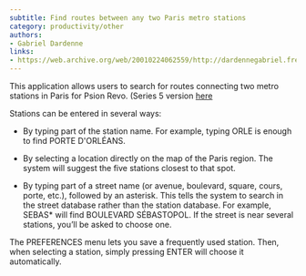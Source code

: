 ```yaml
---
subtitle: Find routes between any two Paris metro stations
category: productivity/other
authors:
- Gabriel Dardenne
links: 
- https://web.archive.org/web/20010224062559/http://dardennegabriel.free.fr/5metroF.htm
---
```


This application allows users to search for routes connecting two metro stations in Paris for Psion Revo. (Series 5 version [here](https://software.psion.info/programs/0x10000e7a/)

Stations can be entered in several ways:

- By typing part of the station name. For example, typing ORLE is enough to find PORTE D'ORLÉANS.

- By selecting a location directly on the map of the Paris region. The system will suggest the five stations closest to that spot.

- By typing part of a street name (or avenue, boulevard, square, cours, porte, etc.), followed by an asterisk. This tells the system to search in the street database rather than the station database. For example, SEBAS* will find BOULEVARD SÉBASTOPOL. If the street is near several stations, you’ll be asked to choose one.

The PREFERENCES menu lets you save a frequently used station. Then, when selecting a station, simply pressing ENTER will choose it automatically.